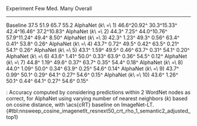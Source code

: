 Experiment                     Few         Med.         Many      Overall
---------------------  -----------  -----------  -----------  -----------
Baseline                      37.5         51.9         65.7         55.2
AlphaNet (_k_\ =\ 1)   46.6^20.92^  30.3^15.33^  42.4^16.46^  37.2^10.83^
AlphaNet (_k_\ =\ 2)   44.3^ 7.25^  44.0^10.76^  57.9^11.24^  49.4^ 8.50^
AlphaNet (_k_\ =\ 3)   42.3^ 1.23^  49.3^ 0.56^  63.4^ 0.41^  53.8^ 0.26^
AlphaNet (_k_\ =\ 4)   43.7^ 0.72^  49.5^ 0.42^  63.5^ 0.21^  54.1^ 0.26^
AlphaNet (_k_\ =\ 5)   43.1^ 1.59^  49.5^ 0.46^  63.7^ 0.31^  54.1^ 0.20^
AlphaNet (_k_\ =\ 6)   43.6^ 1.41^  50.0^ 0.33^  63.9^ 0.36^  54.5^ 0.12^
AlphaNet (_k_\ =\ 7)   44.8^ 1.19^  49.6^ 0.37^  63.7^ 0.35^  54.4^ 0.18^
AlphaNet (_k_\ =\ 8)   44.0^ 1.09^  50.0^ 0.34^  63.9^ 0.25^  54.6^ 0.14^
AlphaNet (_k_\ =\ 9)   43.7^ 0.99^  50.1^ 0.29^  64.1^ 0.27^  54.6^ 0.15^
AlphaNet (_k_\ =\ 10)  43.6^ 1.26^  50.1^ 0.44^  64.1^ 0.27^  54.6^ 0.15^

: Accuracy computed by considering predictions within 2 WordNet nodes as correct, for AlphaNet using varying number of nearest neighbors (_k_) based on cosine distance, with \acs{cRT} baseline on ImageNet-LT. {#tbl:nnsweep_cosine_imagenetlt_resnext50_crt_rho_1_semantic2_adjusted_top1}
